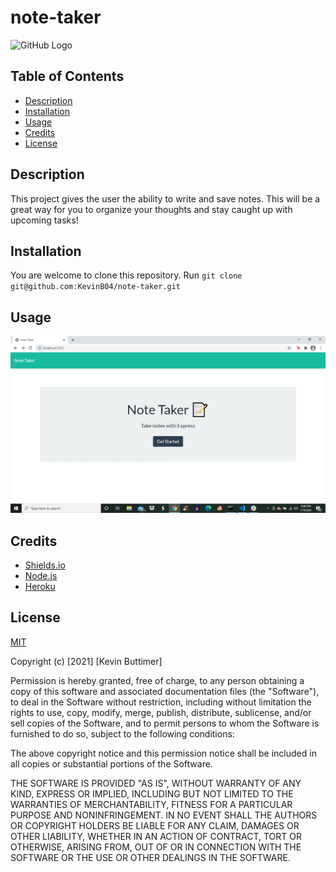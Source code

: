 # note-taker

![GitHub Logo](https://img.shields.io/badge/license-MIT-green)

 ## Table of Contents
   - [Description](#description)
   - [Installation](#installation)
   - [Usage](#usage)
   - [Credits](#credits)
   - [License](#license)

  ## Description
  This project gives the user the ability to write and save notes. This will be a great way for you to organize your thoughts and stay caught up with upcoming tasks!

  ## Installation
  You are welcome to clone this repository. Run `git clone git@github.com:KevinB04/note-taker.git`

  ## Usage
  
  ![note-taker](/public/assets/note-taker.jpg)
  
  ## Credits
  * [Shields.io](https://shields.io/)
  * [Node.js](https://nodejs.org/en/)
  * [Heroku](https://dashboard.heroku.com/apps)

  ## License
  [MIT](https://choosealicense.com/licenses/mit/)

Copyright (c) [2021] [Kevin Buttimer]

Permission is hereby granted, free of charge, to any person obtaining a copy
of this software and associated documentation files (the "Software"), to deal
in the Software without restriction, including without limitation the rights
to use, copy, modify, merge, publish, distribute, sublicense, and/or sell
copies of the Software, and to permit persons to whom the Software is
furnished to do so, subject to the following conditions:

The above copyright notice and this permission notice shall be included in all
copies or substantial portions of the Software.

THE SOFTWARE IS PROVIDED "AS IS", WITHOUT WARRANTY OF ANY KIND, EXPRESS OR
IMPLIED, INCLUDING BUT NOT LIMITED TO THE WARRANTIES OF MERCHANTABILITY,
FITNESS FOR A PARTICULAR PURPOSE AND NONINFRINGEMENT. IN NO EVENT SHALL THE
AUTHORS OR COPYRIGHT HOLDERS BE LIABLE FOR ANY CLAIM, DAMAGES OR OTHER
LIABILITY, WHETHER IN AN ACTION OF CONTRACT, TORT OR OTHERWISE, ARISING FROM,
OUT OF OR IN CONNECTION WITH THE SOFTWARE OR THE USE OR OTHER DEALINGS IN THE
SOFTWARE.
